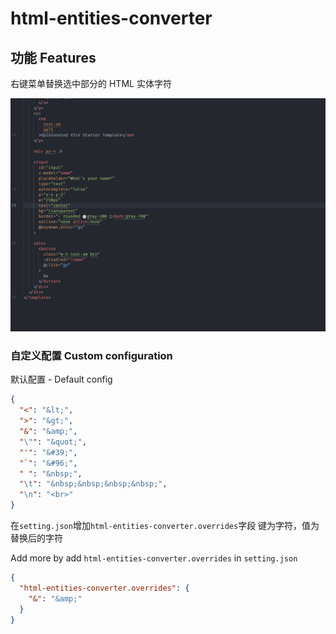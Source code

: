 # html-entities-converter

## 功能 Features

右键菜单替换选中部分的 HTML 实体字符 

![Example](./assets/test.gif)

### 自定义配置 Custom configuration

默认配置 - Default config
```json
{
  "<": "&lt;",
  ">": "&gt;",
  "&": "&amp;",
  "\"": "&quot;",
  "'": "&#39;",
  "`": "&#96;",
  " ": "&nbsp;",
  "\t": "&nbsp;&nbsp;&nbsp;&nbsp;",
  "\n": "<br>"
}
```

在`setting.json`增加`html-entities-converter.overrides`字段
键为字符，值为替换后的字符

Add more by add `html-entities-converter.overrides` in `setting.json`

```json
{
  "html-entities-converter.overrides": {
    "&": "&amp;"
  }
}
```
